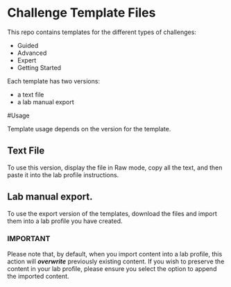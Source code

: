 # Challenge Template Files

This repo contains templates for the different types of challenges:

  - Guided
  - Advanced
  - Expert
  - Getting Started

Each template has two versions:

  - a text file
  - a lab manual export

#Usage

Template usage depends on the version for the template.

## Text File

To use this version, display the file in Raw mode, copy all the text, and then paste it into the lab profile instructions.

## Lab manual export.
To use the export version of the templates, download the files and import them into a lab profile you have created. 

### IMPORTANT

Please note that, by default, when you import content into a lab profile, this action will ***overwrite*** previously existing content. If you wish to preserve the content in your lab profile, please ensure you select the option to append the imported content.
